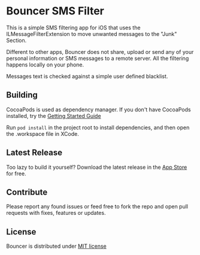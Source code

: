 Bouncer SMS Filter
=====================

This is a simple SMS filtering app for iOS that uses the ILMessageFilterExtension to move unwanted messages to the "Junk" Section.

Different to other apps, Bouncer does not share, upload or send any of your personal information or SMS messages to a remote server.   All the filtering happens locally on your phone.

Messages text is checked against a simple user defined blacklist.

Building
----------------------

CocoaPods is used as dependency manager.   If you don't have CocoaPods installed, try the [Getting Started Guide](https://guides.cocoapods.org/using/getting-started.html)

Run `pod install` in the project root to install dependencies, and then open the .workspace file in XCode.


Latest Release
----------------------

Too lazy to build it yourself?  Download the latest release in the [App Store](https://apps.apple.com/us/app/bouncer-sms-block-list/id1457476313) for free.


Contribute
----------------------

Please report any found issues or feed free to fork the repo and open pull requests with fixes, features or updates. 

License
----------------------

Bouncer is distributed under [MIT license](https://github.com/afterxleep/Bouncer/blob/master/LICENSE)

